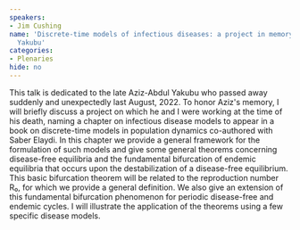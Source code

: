 ```yaml
---
speakers:
- Jim Cushing
name: 'Discrete-time models of infectious diseases: a project in memory of Aziz-Abdul
  Yakubu'
categories:
- Plenaries
hide: no
---
```

This talk is dedicated to the late Aziz-Abdul Yakubu who passed away suddenly and unexpectedly last August, 2022. To honor Aziz's memory, I will briefly discuss a project on which he and I were working at the time of his death, naming a chapter on infectious disease models to appear in a book on discrete-time models in population dynamics co-authored with Saber Elaydi. In this chapter we provide a general framework for the formulation of such models and give some general theorems concerning disease-free equilibria and the fundamental bifurcation of endemic equilibria that occurs upon the destabilization of a disease-free equilibrium. This basic bifurcation theorem will be related to the reproduction number R₀, for which we provide a general definition. We also give an extension of this fundamental bifurcation phenomenon for periodic disease-free and endemic cycles. I will illustrate the application of the theorems using a few specific disease models.



